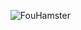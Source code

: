 <div align="right">
  
  ![FouHamster](https://count.getloli.com/get/@FouHamster?theme=rule34)
  
</div>
